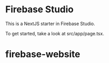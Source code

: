 # Firebase Studio

This is a NextJS starter in Firebase Studio.

To get started, take a look at src/app/page.tsx.
# firebase-website
